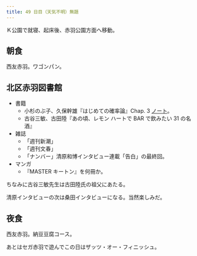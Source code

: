 ```yaml
---
title: 49 日目（天気不明）無題
---
```


Ｋ公園で就寝、起床後、赤羽公園方面へ移動。

## 朝食

西友赤羽。ワゴンパン。

## 北区赤羽図書館

* 書籍
  * 小杉のぶ子、久保幹雄『はじめての確率論』Chap. 3 [ノート][kosugi11]。
  * 古谷三敏、古田陸『あの頃、レモン ハートで BAR で飲みたい 31 の名酒』
* 雑誌
  * 「週刊新潮」
  * 「週刊文春」
  * 「ナンバー」清原和博インタビュー連載「告白」の最終回。
* マンガ
  * 『MASTER キートン』を何冊か。

ちなみに古谷三敏先生は古田陸氏の祖父にあたる。

清原インタビューの次は桑田インタビューになる。当然楽しみだ。

[kosugi11]: <https://github.com/showa-yojyo/jupyter-notebooks/kosugi11>

## 夜食

西友赤羽。納豆豆腐コース。

あとはセガ赤羽で遊んでこの日はザッツ・オー・フィニッシュ。
